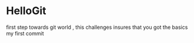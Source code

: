 # HelloGit
first step towards git world , this challenges insures that you got the basics
my first commit
